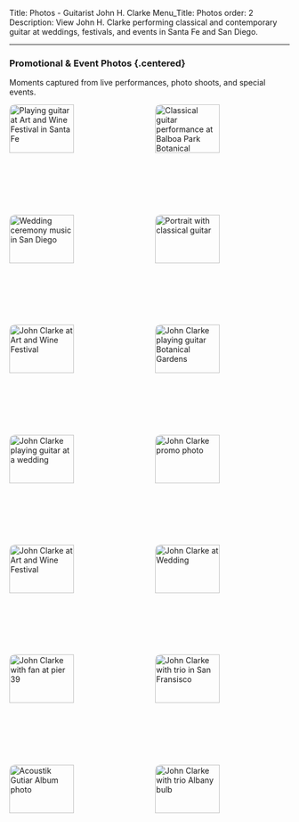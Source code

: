 Title: Photos - Guitarist John H. Clarke
Menu_Title: Photos
order: 2
Description: View John H. Clarke performing classical and contemporary guitar at weddings, festivals, and events in Santa Fe and San Diego.

---

### Promotional & Event Photos {.centered}

<div class="centered-content">
    <p>Moments captured from live performances, photo shoots, and special events.</p>
</div>

<style>
  .photos {
    display: flex;
    flex-wrap: wrap;
    justify-content: space-between;
  }
  .photos img {
    border-radius: 10px;
    width: 48%;
    margin-bottom: 1rem;
    height: auto; /* Allow the height to adjust proportionally */
    aspect-ratio: 4 / 3; /* Set your desired aspect ratio */
    object-fit: cover; /* Ensure the image covers the container */
  }



.photos img:hover {
    transform: scale(1.02);
    transition: transform 0.3s ease;
}
</style>

<div class="photos">
    <img src="{static}/images/artandwine4.jpg" alt="Playing guitar at Art and Wine Festival in Santa Fe" />
    <img src="{static}/images/20250304_balboa-park.jpeg" alt="Classical guitar performance at Balboa Park Botanical Gardens" />
    <img src="{static}/images/wedding-2.jpg" alt="Wedding ceremony music in San Diego" />
    <img src="{static}/images/guitar-over-shoulder.png" alt="Portrait with classical guitar" />
    <img src="{static}/images/artandwine4.jpg" width="50%" alt="John Clarke at Art and Wine Festival" />
    <img src="{static}/images/20250304_balboa-park.jpeg" width="50%" alt="John Clarke playing guitar Botanical Gardens" />
    <img src="{static}/images/wedding-2.jpg" width="50%" alt="John Clarke playing guitar at a wedding" />
    <img src="{static}/images/guitar-over-shoulder.png" width="50%" alt="John Clarke promo photo" />
    <img src="{static}/images/artandwine3.jpg" width="50%" alt="John Clarke at Art and Wine Festival" />
    <img src="{static}/images/wedding5.jpg" width="50%" alt="John Clarke at Wedding" />
    <img src="{static}/images/photo-with-fan-pier39.jpg" width="50%" alt="John Clarke with fan at pier 39" />
    <img src="{static}/images/trio-spot-12.jpg" width="50%" alt="John Clarke with trio in San Fransisco" />
    <img src="{static}/images/ag-promo1.jpg" width="50%" alt="Acoustik Gutiar Album photo" />
    <img src="{static}/images/Trio-bulb-instr-color-bkgd-bw.jpg" width="50%" alt="John Clarke with trio Albany bulb" />
</div>